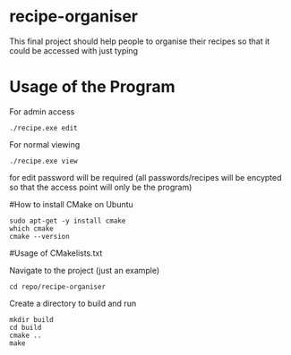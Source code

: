 # recipe-organiser
This final project should help people to organise their recipes so that it could be accessed with just typing

# Usage of the Program
For admin access
```
./recipe.exe edit
```
For normal viewing
```
./recipe.exe view
```

for edit password will be required (all passwords/recipes will be encypted so that the access point will only be the program)

#How to install CMake on Ubuntu
```
sudo apt-get -y install cmake
which cmake
cmake --version
```

#Usage of CMakelists.txt

Navigate to the project (just an example)
```
cd repo/recipe-organiser
```

Create a directory to build and run 
```
mkdir build
cd build
cmake .. 
make
```

